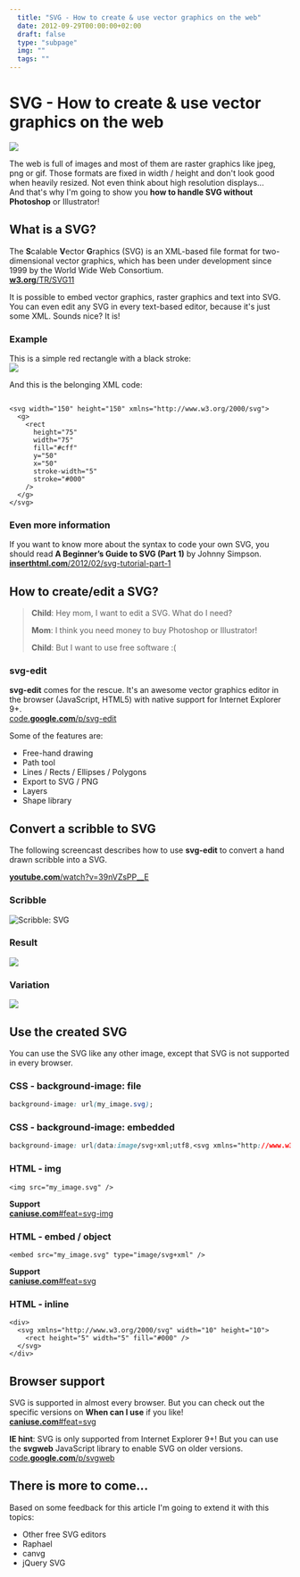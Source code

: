 ```yaml
---
  title: "SVG - How to create & use vector graphics on the web"
  date: 2012-09-29T00:00:00+02:00
  draft: false
  type: "subpage"
  img: ""
  tags: ""
---
```


# SVG - How to create & use vector graphics on the web

![](/img/20120929_NERDDISCO_svg_logo.svg)

The web is full of images and most of them are raster graphics like jpeg, png or gif. Those formats are fixed in width / height and don't look good when heavily resized. Not even think about high resolution displays...  
And that's why I'm going to show you **how to handle SVG without Photoshop** or Illustrator!

## What is a SVG?

The **S**calable **V**ector **G**raphics (SVG) is an XML-based file format for two-dimensional vector graphics, which has been under development since 1999 by the World Wide Web Consortium.  
[**w3.org**/TR/SVG11](https://www.w3.org/TR/SVG11/intro.html)

It is possible to embed vector graphics, raster graphics and text into SVG. You can even edit any SVG in every text-based editor, because it's just some XML. Sounds nice? It is!

### Example

This is a simple red rectangle with a black stroke:  
![](/img/20120929_NERDDISCO_svg_how_to_create_and_use-example.svg)

And this is the belonging XML code:

```markup

<svg width="150" height="150" xmlns="http://www.w3.org/2000/svg">
  <g>
    <rect 
      height="75" 
      width="75" 
      fill="#cff"
      y="50" 
      x="50" 
      stroke-width="5" 
      stroke="#000" 
    />
  </g>
</svg>

```

### Even more information

If you want to know more about the syntax to code your own SVG, you should read **A Beginner’s Guide to SVG (Part 1)** by Johnny Simpson.  
[**inserthtml.com**/2012/02/svg-tutorial-part-1](https://inserthtml.com/2012/02/svg-tutorial-part-1)

## How to create/edit a SVG?

> **Child**: Hey mom, I want to edit a SVG. What do I need?
> 
> **Mom**: I think you need money to buy Photoshop or Illustrator!
> 
> **Child**: But I want to use free software :(

### svg-edit

**svg-edit** comes for the rescue. It's an awesome vector graphics editor in the browser (JavaScript, HTML5) with native support for Internet Explorer 9+.  
[code.**google.com**/p/svg-edit](https://code.google.com/p/svg-edit/)

Some of the features are:

*   Free-hand drawing
*   Path tool
*   Lines / Rects / Ellipses / Polygons
*   Export to SVG / PNG
*   Layers
*   Shape library

## Convert a scribble to SVG

The following screencast describes how to use **svg-edit** to convert a hand drawn scribble into a SVG.

[**youtube.com**/watch?v=39nVZsPP\_\_E](https://www.youtube.com/watch?v=39nVZsPP__E)

### Scribble

![Scribble: SVG](/img/20120929_NERDDISCO_scribble_to_svg_scribble.jpg)  

### Result

![](/img/20120929_NERDDISCO_scribble_to_svg_result.svg)

### Variation

![](/img/20120929_NERDDISCO_svg_logo.svg)

## Use the created SVG

You can use the SVG like any other image, except that SVG is not supported in every browser.

### CSS - background-image: file

```css
background-image: url(my_image.svg);
```

### CSS - background-image: embedded

```css
background-image: url(data:image/svg+xml;utf8,<svg xmlns="http://www.w3.org/2000/svg" width="10" height="10"><rect height="5" width="5" fill="#000" /></svg>);
```

### HTML - img

```markup
<img src="my_image.svg" />
```

**Support**  
[**caniuse.com**#feat=svg-img](https://caniuse.com/#feat=svg-img)

### HTML - embed / object

```markup
<embed src="my_image.svg" type="image/svg+xml" />
```

**Support**  
[**caniuse.com**#feat=svg](https://caniuse.com/#feat=svg)

### HTML - inline

```markup
<div>
  <svg xmlns="http://www.w3.org/2000/svg" width="10" height="10">
    <rect height="5" width="5" fill="#000" />
  </svg>
</div>
```

## Browser support

SVG is supported in almost every browser. But you can check out the specific versions on **When can I use** if you like!  
[**caniuse.com**#feat=svg](https://caniuse.com/#feat=svg)

**IE hint**: SVG is only supported from Internet Explorer 9+! But you can use the **svgweb** JavaScript library to enable SVG on older versions.  
[code.**google.com**/p/svgweb](https://code.google.com/p/svgweb)

## There is more to come...

Based on some feedback for this article I'm going to extend it with this topics:

*   Other free SVG editors
*   Raphael
*   canvg
*   jQuery SVG